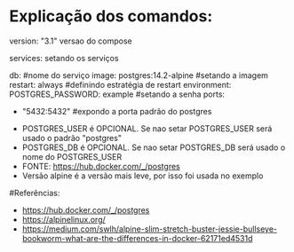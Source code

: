 # Explicação dos comandos:

version: "3.1" versao do compose

services: setando os serviços

db: #nome do serviço
image: postgres:14.2-alpine #setando a imagem
restart: always #definindo estratégia de restart
environment:
POSTGRES_PASSWORD: example #setando a senha
ports:
- "5432:5432" #expondo a porta padrão do postgres

* POSTGRES_USER é OPCIONAL. Se nao setar POSTGRES_USER será usado o padrão "postgres"
* POSTGRES_DB é OPCIONAL. Se nao setar POSTGRES_DB será usado o nome do POSTGRES_USER
* FONTE: https://hub.docker.com/_/postgres
* Versão alpine é a versão mais leve, por isso foi usada no exemplo

#Referências:
* https://hub.docker.com/_/postgres
* https://alpinelinux.org/
* https://medium.com/swlh/alpine-slim-stretch-buster-jessie-bullseye-bookworm-what-are-the-differences-in-docker-62171ed4531d